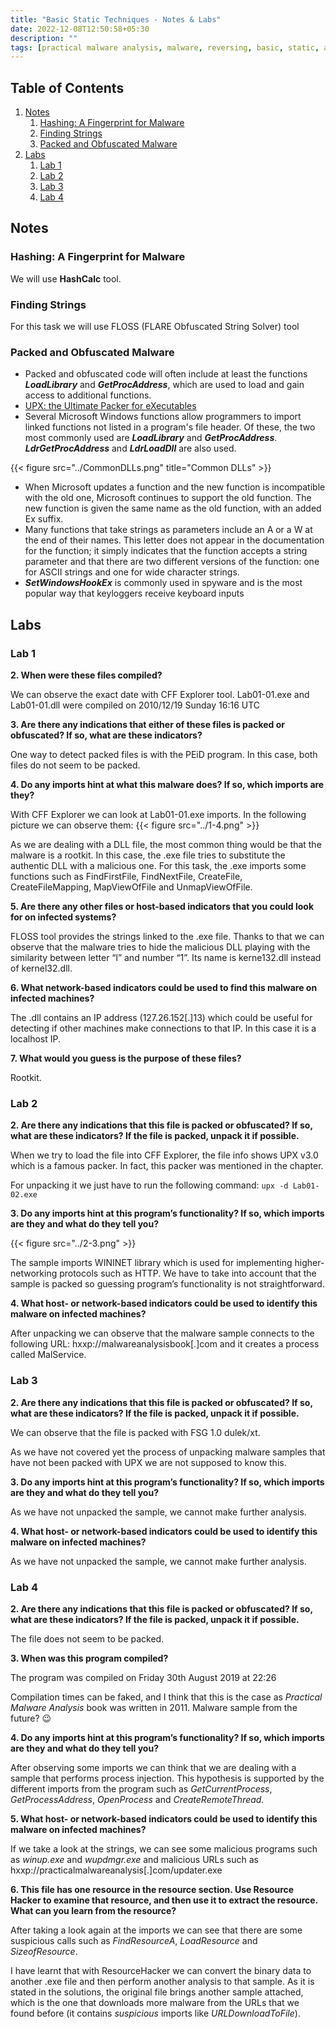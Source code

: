 ```yaml
---
title: "Basic Static Techniques - Notes & Labs"
date: 2022-12-08T12:50:58+05:30
description: ""
tags: [practical malware analysis, malware, reversing, basic, static, analysis, unpacking]
---
```

## Table of Contents
1. [Notes](#notes)
   1. [Hashing: A Fingerprint for Malware](#hashing-a-fingerprint-for-malware)
   2. [Finding Strings](#finding-strings)
   3. [Packed and Obfuscated Malware](#packed-and-obfuscated-malware)
2. [Labs](#labs)
   1. [Lab 1](#lab-1)
   2. [Lab 2](#lab-2)
   3. [Lab 3](#lab-3)
   4. [Lab 4](#lab-4)


## Notes
### Hashing: A Fingerprint for Malware
We will use **HashCalc** tool.

### Finding Strings
For this task we will use FLOSS (FLARE Obfuscated String Solver) tool 

### Packed and Obfuscated Malware
- Packed and obfuscated code will often include at least the functions **_LoadLibrary_** and **_GetProcAddress_**, which are used to load and gain access to additional functions.
- [UPX: the Ultimate Packer for eXecutables](https://upx.github.io/)
- Several Microsoft Windows functions allow programmers to import linked functions not listed in a program's file header. Of these, the two most commonly used are **_LoadLibrary_** and **_GetProcAddress_**. **_LdrGetProcAddress_** and **_LdrLoadDll_** are also used.

{{< figure src="../CommonDLLs.png" title="Common DLLs" >}}

- When Microsoft updates a function and the new function is incompatible with the old one, Microsoft continues to support the old function. The new function is given the same name as the old function, with an added Ex suffix.
- Many functions that take strings as parameters include an A or a W at the end of their names. This letter does not appear in the documentation for the function; it simply indicates that the function accepts a string parameter and that there are two different versions of the function: one for ASCII strings and one for wide character strings.
- **_SetWindowsHookEx_** is commonly used in spyware and is the most popular way that keyloggers receive keyboard inputs

## Labs

### Lab 1

**2. When were these files compiled?**

We can observe the exact date with CFF Explorer tool. Lab01-01.exe and Lab01-01.dll were compiled on 2010/12/19 Sunday 16:16 UTC

**3. Are there any indications that either of these files is packed or obfuscated? If so, what are these indicators?**

One way to detect packed files is with the PEiD program. In this case, both files do not seem to be packed.

**4. Do any imports hint at what this malware does? If so, which imports are they?**

With CFF Explorer we can look at Lab01-01.exe imports. In the following picture we can observe them:
{{< figure src="../1-4.png" >}}

As we are dealing with a DLL file, the most common thing would be that the malware is a rootkit. In this case, the .exe file tries to substitute the authentic DLL with a malicious one. For this task, the .exe imports some functions such as FindFirstFile, FindNextFile, CreateFile, CreateFileMapping, MapViewOfFile and UnmapViewOfFile.

**5. Are there any other files or host-based indicators that you could look for on infected systems?**

FLOSS tool provides the strings linked to the .exe file. Thanks to that we can observe that the malware tries to hide the malicious DLL playing with the similarity between letter “l” and number “1”. Its name is kerne132.dll instead of kernel32.dll.

**6. What network-based indicators could be used to find this malware on infected machines?**

The .dll contains an IP address (127.26.152[.]13) which could be useful for detecting if other machines make connections to that IP. In this case it is a localhost IP.

**7. What would you guess is the purpose of these files?**

Rootkit.


### Lab 2

**2. Are there any indications that this file is packed or obfuscated? If so, what are these indicators? If the file is packed, unpack it if possible.**

When we try to load the file into CFF Explorer, the file info shows UPX v3.0 which is a famous packer. In fact, this packer was mentioned in the chapter.

For unpacking it we just have to run the following command: `upx -d Lab01-02.exe`

**3. Do any imports hint at this program’s functionality? If so, which imports are they and what do they tell you?**

{{< figure src="../2-3.png" >}}

The sample imports WININET library which is used for implementing higher-networking protocols such as HTTP. We have to take into account that the sample is packed so guessing program’s functionality is not straightforward.

**4. What host- or network-based indicators could be used to identify this malware on infected machines?**

After unpacking we can observe that the malware sample connects to the following URL: hxxp://malwareanalysisbook[.]com and it creates a process called MalService.


### Lab 3

**2. Are there any indications that this file is packed or obfuscated? If so, what are these indicators? If the file is packed, unpack it if possible.**

We can observe that the file is packed with FSG 1.0 dulek/xt.

As we have not covered yet the process of unpacking malware samples that have not been packed with UPX we are not supposed to know this.

**3. Do any imports hint at this program’s functionality? If so, which imports are they and what do they tell you?**

As we have not unpacked the sample, we cannot make further analysis.

**4. What host- or network-based indicators could be used to identify this malware on infected machines?**

As we have not unpacked the sample, we cannot make further analysis.


### Lab 4

**2. Are there any indications that this file is packed or obfuscated? If so, what are these indicators? If the file is packed, unpack it if possible.**

The file does not seem to be packed.

**3. When was this program compiled?**

The program was compiled on Friday 30th August 2019 at 22:26

Compilation times can be faked, and I think that this is the case as _Practical Malware Analysis_ book was written in 2011. Malware sample from the future? 😉

**4. Do any imports hint at this program’s functionality? If so, which imports are they and what do they tell you?**

After observing some imports we can think that we are dealing with a sample that performs process injection. This hypothesis is supported by the different imports from the program such as _GetCurrentProcess_, _GetProcessAddress_, _OpenProcess_ and _CreateRemoteThread._

**5. What host- or network-based indicators could be used to identify this malware on infected machines?**

If we take a look at the strings, we can see some malicious programs such as _winup.exe_ and _wupdmgr.exe_ and malicious URLs such as hxxp://practicalmalwareanalysis[.]com/updater.exe

**6. This file has one resource in the resource section. Use Resource Hacker to examine that resource, and then use it to extract the resource. What can you learn from the resource?**

After taking a look again at the imports we can see that there are some suspicious calls such as *FindResourceA*, *LoadResource* and *SizeofResource*.

I have learnt that with ResourceHacker we can convert the binary data to another .exe file and then perform another analysis to that sample. As it is stated in the solutions, the original file brings another sample attached, which is the one that downloads more malware from the URLs that we found before (it contains *suspicious* imports like *URLDownloadToFile*).